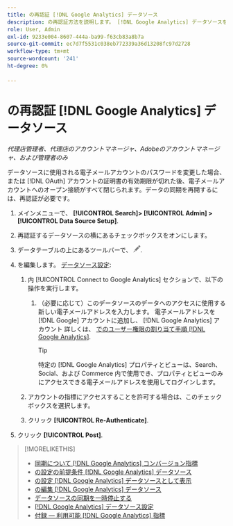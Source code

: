 ```yaml
---
title: の再認証 [!DNL Google Analytics] データソース
description: の再認証方法を説明します。 [!DNL Google Analytics] データソースを設定します。
role: User, Admin
exl-id: 9233e004-8607-444a-ba99-f63cb83a8b7a
source-git-commit: ec7d7f5531c038eb772339a36d13208fc97d2728
workflow-type: tm+mt
source-wordcount: '241'
ht-degree: 0%

---
```


# の再認証 [!DNL Google Analytics] データソース

*代理店管理者、代理店のアカウントマネージャ、Adobeのアカウントマネージャ、および管理者のみ*

データソースに使用される電子メールアカウントのパスワードを変更した場合、または [!DNL OAuth] アカウントの証明書の有効期限が切れた後、電子メールアカウントへのオープン接続がすべて閉じられます。データの同期を再開するには、再認証が必要です。

1. メインメニューで、 **[!UICONTROL Search]> [!UICONTROL Admin] >[!UICONTROL Data Source Setup]**.

1. 再認証するデータソースの横にあるチェックボックスをオンにします。

1. データテーブルの上にあるツールバーで、 ![編集](/help/search-social-commerce/assets/edit.png "編集").

1. を編集します。 [データソース設定](data-source-settings.md):

   1. 内 [!UICONTROL Connect to Google Analytics] セクションで、以下の操作を実行します。

      1. （必要に応じて）このデータソースのデータへのアクセスに使用する新しい電子メールアドレスを入力します。 電子メールアドレスを [!DNL Google] アカウントに追加し、 [!DNL Google Analytics] アカウント 詳しくは、 [でのユーザー権限の割り当て手順 [!DNL Google Analytics]](https://support.google.com/analytics/answer/9305587).

         >[!TIP]
         >
         >特定の [!DNL Google Analytics] プロパティとビューは、Search、Social、および Commerce 内で使用でき、プロパティとビューのみにアクセスできる電子メールアドレスを使用してログインします。

   1. アカウントの指標にアクセスすることを許可する場合は、このチェックボックスを選択します。

   1. クリック **[!UICONTROL Re-Authenticate]**.

1. クリック **[!UICONTROL Post]**.

>[!MORELIKETHIS]
>
>* [同期について [!DNL Google Analytics] コンバージョン指標](data-source-about.md)
>* [の設定の前提条件 [!DNL Google Analytics] データソース](data-source-prerequisites.md)
>* [の設定 [!DNL Google Analytics] データソースとして表示](data-source-configure.md)
>* [の編集 [!DNL Google Analytics] データソース](data-source-edit.md)
>* [データソースの同期を一時停止する](data-source-pause.md)
>* [[!DNL Google Analytics] データソース設定](data-source-settings.md)
>* [付録 — 利用可能 [!DNL Google Analytics] 指標](data-source-ga-metrics.md)
